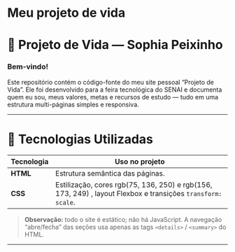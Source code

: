 <h1>Meu projeto de vida</h1>
<h1> 🌠 Projeto de Vida — Sophia Peixinho</h1>

<h3> Bem-vindo! </h3>
<p>Este repositório contém o código-fonte do meu site pessoal “Projeto de Vida”.  
Ele foi desenvolvido para a feira tecnológica do SENAI e documenta quem eu sou, meus valores, metas e recursos de estudo — tudo em uma estrutura multi-páginas simples e responsiva.</p>

---




<h1> 🚀 Tecnologias Utilizadas</h1>

| Tecnologia | Uso no projeto |
|------------|----------------|
| **HTML**  | Estrutura semântica das páginas. |
| **CSS**   | Estilização, cores rgb(75, 136, 250) e rgb(156, 173, 249) , layout Flexbox e transições `transform: scale`. |

> **Observação:** todo o site é estático; não há JavaScript. A navegação “abre/fecha” das seções usa apenas as tags `<details>` / `<summary>` do HTML.

---
